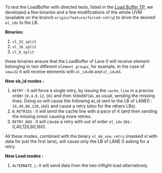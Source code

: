 To test the LoadBuffer with directed tests, listed in the [Load Buffer TP](https://docs.google.com/spreadsheets/d/1cSQr6cGat1nZaBscgiUWw2k0hxVM95Rw8i-hdAh4hio/edit#gid=0), we developed a few binaries and a few modifications of the whole UVM (available on the branch `origin/feature/forced-retry`) to drive the desired `el_ids` to the LB.

**Binaries:**
1. `vl_32_split`
2. `vl_16_split`
3. `vl_8_split` 

these binaries ensure that the LoadBuffer of Lane 0 will receive element belonging to two different `element groups`, for example, in the case of `sew=32` it will receive elements with `el_id=80` and `el_id=65`.

**New sb_id modes :**
1. `RETRY` : it will force a single retry, by issuing the `cache_line` in a precise order `{0,4,8,12,16}` and then `SEQUENTIAL` as usual, sending the missing lines. Doing so will cause the following el_id sent to the LB of LANE0 : `{0,40,80,120,160}` and cause a retry (also for the others LBs).
2. `N_RETRIES` : it will send the cache line with a pace of 4 (and then sending the missing ones) causing more retries.
3. `RETRY_OOO` : it will cause a retry with out of order `el_ids` (es.: 0,40,120,80,160).

All these modes, combined with the binary `vl_64_one_retry` (masked vl with data for just the first lane), will cause only the LB of LANE 0 asking for a retry.

**New Load modes :**
1. `ALTERNATE_L`: it will send data from the two inflight load alternatively.
